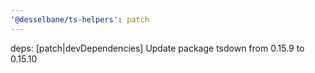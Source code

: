 ```yaml
---
'@desselbane/ts-helpers': patch
---
```


deps: [patch|devDependencies] Update package tsdown from 0.15.9 to 0.15.10
